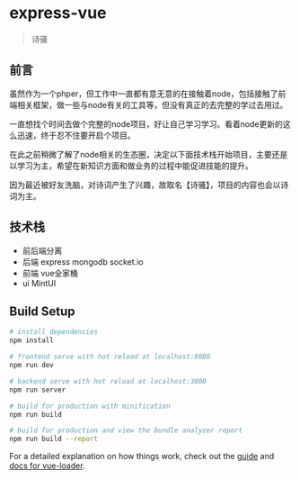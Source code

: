 # express-vue

> 诗骚

## 前言

虽然作为一个phper，但工作中一直都有意无意的在接触着node，包括接触了前端相关框架，做一些与node有关的工具等，但没有真正的去完整的学过去用过。

一直想找个时间去做个完整的node项目，好让自己学习学习。看着node更新的这么迅速，终于忍不住要开启个项目。

在此之前稍微了解了node相关的生态圈，决定以下面技术栈开始项目，主要还是以学习为主，希望在新知识方面和做业务的过程中能促进技能的提升。

因为最近被好友洗脑，对诗词产生了兴趣，故取名【诗骚】，项目的内容也会以诗词为主。

## 技术栈
* 前后端分离
* 后端 express mongodb socket.io
* 前端 vue全家桶
* ui MintUI

## Build Setup

``` bash
# install dependencies
npm install

# frontend serve with hot reload at localhost:8080
npm run dev

# backend serve with hot reload at localhost:3000
npm run server

# build for production with minification
npm run build

# build for production and view the bundle analyzer report
npm run build --report
```

For a detailed explanation on how things work, check out the [guide](http://vuejs-templates.github.io/webpack/) and [docs for vue-loader](http://vuejs.github.io/vue-loader).
